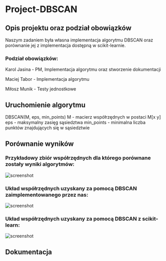 # Project-DBSCAN

## Opis projektu oraz podział obowiązków

Naszym zadaniem była własna implementacja algorytmu DBSCAN oraz porównanie jej z implementacja dostępną w scikit-learnie.

### Podział obowiązków:

Karol Jasina - PM, Implementacja algorytmu oraz stworzenie dokumentacji

Maciej Tabor - Implementacja algorytmu

Miłosz Munik - Testy jednostkowe

## Uruchomienie algorytmu

  DBSCAN(M, eps, min_points)
  M - macierz współrzędnych w postaci M[x y]
  eps - maksymalny zasięg sąsiedztwa
  min_points - minimalna liczba punktów znajdujących się w sąsiedztwie

## Porównanie wyników

### Przykładowy zbiór współrzędnych dla którego porównane zostały wyniki algorytmów:

![screenshot](http://i.imgur.com/ODt4RDY.png)

### Układ współrzędnych uzyskany za pomocą DBSCAN zaimplementowanego przez nas:

![screenshot](http://i.imgur.com/uEKvR6x.png)

### Układ współrzędnych uzyskany za pomocą DBSCAN z scikit-learn:

![screenshot](http://i.imgur.com/om3PNk6.png)

	
## Dokumentacja
